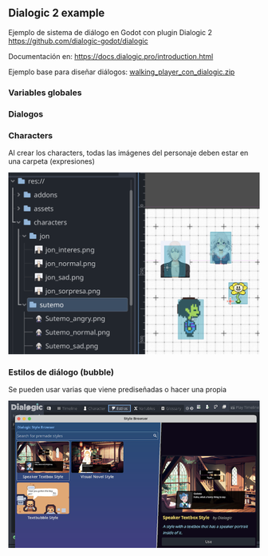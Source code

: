 ## Dialogic 2 example 

Ejemplo de sistema de diálogo en Godot con plugin Dialogic 2 https://github.com/dialogic-godot/dialogic

Documentación en: https://docs.dialogic.pro/introduction.html

Ejemplo base para diseñar diálogos: [walking_player_con_dialogic.zip](walking_player_Dialogic.zip)



### Variables globales 



### Dialogos 


### Characters 

Al crear los characters, todas las imágenes del personaje deben estar en una carpeta (expresiones) 

![characters_folder](dialogic_characters.png)

### Estilos de diálogo (bubble) 

Se pueden usar varias que viene prediseñadas o hacer una propia 

![characters_folder](estilos_dialogic.png)






